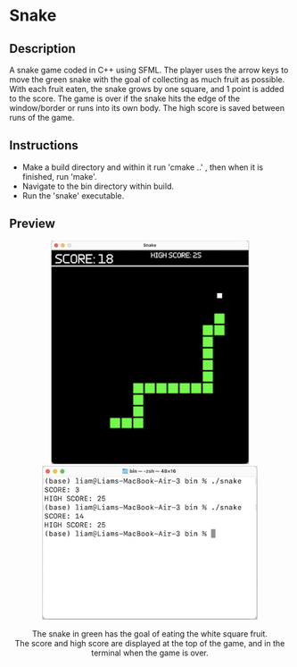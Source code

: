 # Snake

## Description
A snake game coded in C++ using SFML.
The player uses the arrow keys to move the green snake with the goal of collecting as much fruit as possible. With each fruit eaten, the snake grows by one square, and 1 point is added to the score. The game is over if the snake hits the edge of the window/border or runs into its own body. The high score is saved between runs of the game.

## Instructions
- Make a build directory and within it run 'cmake ..' , then when it is finished, run 'make'.
- Navigate to the bin directory within build.
- Run the 'snake' executable.

## Preview
<div align="center">
  <img src="https://github.com/liamblaschka/image-repo/blob/main/Snake/gameplay.png" width="355" height="400">
  <img src="https://github.com/liamblaschka/image-repo/blob/main/Snake/game_over.png" width="386" height="275">
  <p>
    The snake in green has the goal of eating the white square fruit.<br>
    The score and high score are displayed at the top of the game, and in the terminal when the game is over.
  </p>
</div>
